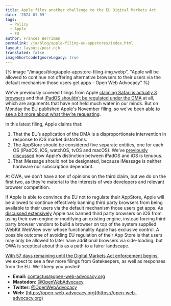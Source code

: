 ```yaml
---
title: Apple files another challenge to the EU Digital Markets Act
date: '2024-01-09'
tags:
  - Policy
  - Apple
  - EU
author: Frances Berriman
permalink: /ja/blog/apple-filing-eu-appstores/index.html
layout: layouts/post.njk
translated: false
imageShortcodeIgnoreLegacy: true
---
```


{% image
  "/images/blog/apple-appstore-filing-img.webp",
  "Apple will be allowed to continue not offering alternative browsers to their users via the default mechanism those users get apps - Open Web Advocacy"
%}

We’ve previously covered filings from Apple [claiming Safari is actually 3 browsers](https://www.macrumors.com/2023/11/04/apple-argued-safari-is-three-different-browsers) and that [iPadOS shouldn’t be regulated under the DMA](https://open-web-advocacy.org/blog/owa-eu-dma-submission-apple-ipados/) at all, which are arguments that have not held much water in our minds. But on Monday the EU published Apple's November filing, so we’ve been [able to see a bit more about what they’re requesting](https://eur-lex.europa.eu/legal-content/EN/TXT/?uri=OJ:C_202400563). 

In this latest filing, Apple claims that:

1. That the EU’s application of the DMA is a disproportionate intervention in response to iOS market distortions. 
2. The AppStore should be considered five separate entities, one for each OS (iPadOS, iOS, watchOS, tvOS and macOS). We’ve [previously discussed](https://open-web-advocacy.org/blog/owa-eu-dma-submission-apple-ipados/) how Apple’s distinction between iPadOS and iOS is tenuous.
3. That iMessage should not be designated, because iMessage is neither hardware nor subscription dependant.

At OWA, we don’t have a ton of opinions on the third claim, but we do on the first two, as they’re material to the interests of web developers and relevant browser competition.

If Apple is able to convince the EU not to regulate their AppStore, Apple will be allowed to continue effectively banning third party browsers from being available to their users via the default mechanism those users get apps. As [discussed extensively](https://open-web-advocacy.org/walled-gardens-report/#apple-has-effectively-banned-all-third-party-browsers) Apple has banned third party browsers on iOS from using their own engine or modifying an existing engine, instead forcing third party browser vendors to build a browser on top of the system supplied WebKit WebView over whose functionality Apple has exclusive control. A possible outcome of avoiding EU regulation of their App Store is that users may only be allowed to later have additional browsers via side-loading, but OWA is sceptical about this as a path to a fairer landscape.

[With 57 days remaining until the Digital Markets Act enforcement begins](https://digital-markets-act.ec.europa.eu/about-dma_en), we expect to see a few more filings from Gatekeepers, as well as responses from the EU. We’ll keep you posted!



- **Email:**        [contactus@open-web-advocacy.org](mailto:contactus@open-web-advocacy.org)
- **Mastodon:**      [@OpenWebAdvocacy](https://mastodon.social/@owa)
- **Twitter:**      [@OpenWebAdvocacy](https://twitter.com/OpenWebAdvocacy)
- **Web:**         [https://open-web-advocacy.org](https://open-web-advocacy.org)
